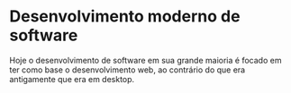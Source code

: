 # Desenvolvimento moderno de software

Hoje o desenvolvimento de software em sua grande maioria é focado em ter como base o desenvolvimento web, ao contrário do que era antigamente que era em desktop.